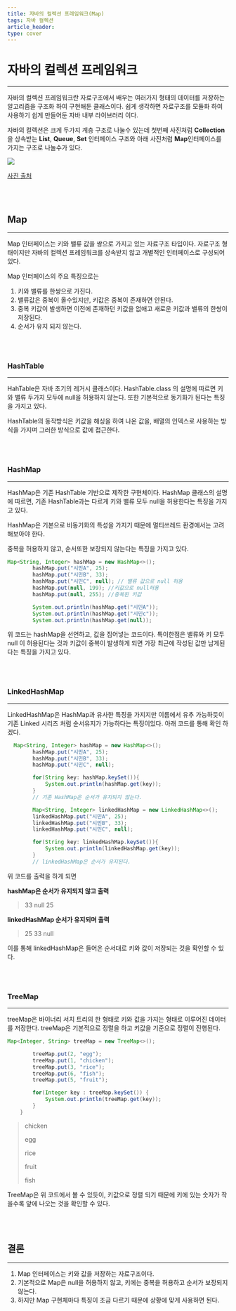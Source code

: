 ```yaml
---
title: 자바의 컬렉션 프레임워크(Map)
tags: 자바 컬렉션
article_header:
type: cover
---
```

# 자바의 컬렉션 프레임워크

---

자바의 컬렉션 프레임워크란 자료구조에서 배우는 여러가지 형태의 데이터를 저장하는 알고리즘을 구조화 하여 구현해둔 클래스이다. 쉽게 생각하면
자료구조를 모듈화 하여 사용하기 쉽게 만들어둔 자바 내부 라이브러리 이다.

자바의 컬렉션은 크게 두가지 계층 구조로 나눌수 있는데 첫번째 사진처럼 **Collection** 을 상속받는 **List**, **Queue**,
**Set** 인터페이스 구조와 아래 사진처럼 **Map**인터페이스를 가지는 구조로 나눌수가 있다.

<img src="https://media.geeksforgeeks.org/wp-content/cdn-uploads/20200811210611/Collection-Framework-2.png">

[사진 출처](https://www.geeksforgeeks.org/how-to-learn-java-collections-a-complete-guide/)

<br><br>

## Map

---

Map 인터페이스는 키와 밸류 값을 쌍으로 가지고 있는 자료구조 타입이다. 자료구조 형태이지만 자바의 컬렉션 프레임워크를 상속받지 않고
개별적인 인터페이스로 구성되어있다.

Map 인터페이스의 주요 특징으로는
1. 키와 밸류를 한쌍으로 가진다.
2. 밸류값은 중복이 올수있지만, 키값은 중복이 존재하면 안된다.
3. 중복 키값이 발생하면 이전에 존재하던 키값을 없애고 새로운 키값과 밸류의 한쌍이 저장된다.
4. 순서가 유지 되지 않는다.


<br><br>

### HashTable

---

HahTable은 자바 초기의 레거시 클래스이다. HashTable.class 의 설명에 따르면 키와 밸류 두가지 모두에 null을 허용하지 않는다.
또한 기본적으로 동기화가 된다는 특징을 가지고 있다.

HashTable의 동작방식은 키값을 해싱을 하여 나온 값을, 배열의 인덱스로 사용하는 방식을 가지며 그러한 방식으로 값에 접근한다.

<br><br>

### HashMap

---

HashMap은 기존 HashTable 기반으로 제작한 구현체이다. HashMap 클래스의 설명에 따르면, 기존 HashTable과는 다르게
키와 밸류 모두 null을 허용한다는 특징을 가지고 있다.

HashMap은 기본으로 비동기화의 특성을 가지기 때문에 멀티쓰레드 환경에서는 고려해보아야 한다.

중복을 허용하지 않고, 순서또한 보장되지 않는다는 특징을 가지고 있다.


````java
Map<String, Integer> hashMap = new HashMap<>();
        hashMap.put("시민A", 25);
        hashMap.put("시민B", 33);
        hashMap.put("시민C", null); // 밸류 값으로 null 허용
        hashMap.put(null, 199); //키값으로 null허용
        hashMap.put(null, 255); //중복된 키값

        System.out.println(hashMap.get("시민A"));
        System.out.println(hashMap.get("시민c"));
        System.out.println(hashMap.get(null));
````

위 코드는 hashMap을 선언하고, 값을 집어넣는 코드이다. 특이한점은 밸류와 키 모두 null 이 허용된다는 것과
키값이 중복이 발생하게 되면 가장 최근에 작성된 값만 남게된다는 특징을 가지고 있다.

<br><br>

### LinkedHashMap

---

LinkedHashMap은 HashMap과 유사한 특징을 가지지만 이름에서 유추 가능하듯이 기존 Linked 시리즈 처럼 순서유지가 가능하다는 특징이있다.
아래 코드를 통해 확인 하겠다.

````java
  Map<String, Integer> hashMap = new HashMap<>();
        hashMap.put("시민A", 25);
        hashMap.put("시민B", 33);
        hashMap.put("시민C", null);

        for(String key: hashMap.keySet()){
            System.out.println(hashMap.get(key));
        }
        // 기존 HashMap은 순서가 유지되지 않는다.

        Map<String, Integer> linkedHashMap = new LinkedHashMap<>();
        linkedHashMap.put("시민A", 25);
        linkedHashMap.put("시민B", 33);
        linkedHashMap.put("시민C", null);

        for(String key: linkedHashMap.keySet()){
            System.out.println(linkedHashMap.get(key));
        }
        // linkedHashMap은 순서가 유지된다.
````

위 코드를 출력을 하게 되면

**hashMap은 순서가 유지되지 않고 출력**

>33
null
25

**linkedHashMap 순서가 유지되며 출력**

>25
33
null

이를 통해 linkedHashMap은 들어온 순서대로 키와 값이 저장되는 것을 확인할 수 있다.

<br><br>

### TreeMap

---

treeMap은 바이너리 서치 트리의 한 형태로 키와 값을 가지는 형태로 이루어진 데이터를 저장한다.
treeMap은 기본적으로 정렬을 하고 키값을 기준으로 정렬이 진행된다.

````java
Map<Integer, String> treeMap = new TreeMap<>();

        treeMap.put(2, "egg");
        treeMap.put(1, "chicken");
        treeMap.put(3, "rice");
        treeMap.put(6, "fish");
        treeMap.put(5, "fruit");

        for(Integer key : treeMap.keySet()) {
            System.out.println(treeMap.get(key));
        }
    }
````

>chicken
>
>egg
>
>rice
>
>fruit
>
>fish


TreeMap은 위 코드에서 볼 수 있듯이, 키값으로 정렬 되기 때문에 키에 있는 숫자가 작을수록 앞에 나오는 것을 확인할 수 있다.

<br><br>

## 결론

---

1. Map 인터페이스는 키와 값을 저장하는 자료구조이다.
2. 기본적으로 Map은 null을 허용하지 않고, 키에는 중복을 허용하고 순서가 보장되지 않는다.
3. 하지만 Map 구현체마다 특징이 조금 다르기 때문에 상황에 맞게 사용하면 된다.


